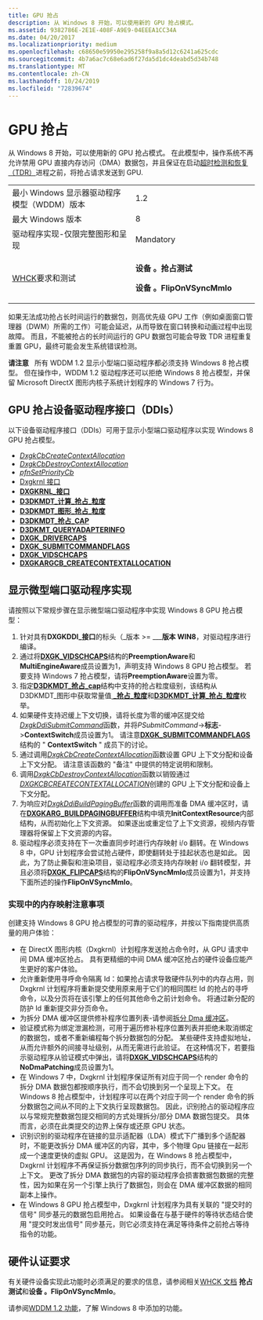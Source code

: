 ```yaml
---
title: GPU 抢占
description: 从 Windows 8 开始，可以使用新的 GPU 抢占模式。
ms.assetid: 9382786E-2E1E-408F-A9E9-04EEEA1CC34A
ms.date: 04/20/2017
ms.localizationpriority: medium
ms.openlocfilehash: c68650e59950e295258f9a8a5d12c6241a625cdc
ms.sourcegitcommit: 4b7a6ac7c68e6ad6f27da5d1dc4deabd5d34b748
ms.translationtype: MT
ms.contentlocale: zh-CN
ms.lasthandoff: 10/24/2019
ms.locfileid: "72839674"
---
```

# <a name="gpu-preemption"></a>GPU 抢占


从 Windows 8 开始，可以使用新的 GPU 抢占模式。 在此模型中，操作系统不再允许禁用 GPU 直接内存访问（DMA）数据包，并且保证在启动[超时检测和恢复（TDR）](timeout-detection-and-recovery.md)进程之前，将抢占请求发送到 GPU.

<table>
<colgroup>
<col width="50%" />
<col width="50%" />
</colgroup>
<tbody>
<tr class="odd">
<td align="left">最小 Windows 显示器驱动程序模型（WDDM）版本</td>
<td align="left">1.2</td>
</tr>
<tr class="even">
<td align="left">最大 Windows 版本</td>
<td align="left">8</td>
</tr>
<tr class="odd">
<td align="left">驱动程序实现-仅限完整图形和呈现</td>
<td align="left">Mandatory</td>
</tr>
<tr class="even">
<td align="left"><a href="https://docs.microsoft.com/windows-hardware/test/hlk/windows-hardware-lab-kit" data-raw-source="[WHCK](https://docs.microsoft.com/windows-hardware/test/hlk/windows-hardware-lab-kit)">WHCK</a>要求和测试</td>
<td align="left"><p><strong>设备 。抢占测试</strong></p>
<p><strong>设备 。FlipOnVSyncMmIo</strong></p></td>
</tr>
</tbody>
</table>

 

如果无法成功抢占长时间运行的数据包，则高优先级 GPU 工作（例如桌面窗口管理器（DWM）所需的工作）可能会延迟，从而导致在窗口转换和动画过程中出现故障。 而且，不能被抢占的长时间运行的 GPU 数据包可能会导致 TDR 进程重复重置 GPU，最终可能会发生系统错误检测。

**请注意**   所有 WDDM 1.2 显示小型端口驱动程序都必须支持 Windows 8 抢占模型。 但在操作中，WDDM 1.2 驱动程序还可以拒绝 Windows 8 抢占模型，并保留 Microsoft DirectX 图形内核子系统计划程序的 Windows 7 行为。

 

## <a name="span-idgpu_preemption_device_driver_interfaces__ddis_spanspan-idgpu_preemption_device_driver_interfaces__ddis_spanspan-idgpu_preemption_device_driver_interfaces__ddis_spangpu-preemption-device-driver-interfaces-ddis"></a><span id="GPU_preemption_device_driver_interfaces__DDIs_"></span><span id="gpu_preemption_device_driver_interfaces__ddis_"></span><span id="GPU_PREEMPTION_DEVICE_DRIVER_INTERFACES__DDIS_"></span>GPU 抢占设备驱动程序接口（DDIs）


以下设备驱动程序接口（DDIs）可用于显示小型端口驱动程序以实现 Windows 8 GPU 抢占模型。

-   [*DxgkCbCreateContextAllocation*](https://docs.microsoft.com/windows-hardware/drivers/ddi/d3dkmddi/nc-d3dkmddi-dxgkcb_createcontextallocation)
-   [*DxgkCbDestroyContextAllocation*](https://docs.microsoft.com/windows-hardware/drivers/ddi/d3dkmddi/nc-d3dkmddi-dxgkcb_destroycontextallocation)
-   [*pfnSetPriorityCb*](https://docs.microsoft.com/windows-hardware/drivers/ddi/d3dumddi/nc-d3dumddi-pfnd3dddi_setprioritycb)
-   [Dxgkrnl 接口](https://docs.microsoft.com/windows-hardware/drivers/ddi/index)
-   [**DXGKRNL\_接口**](https://docs.microsoft.com/windows-hardware/drivers/ddi/dispmprt/ns-dispmprt-_dxgkrnl_interface)
-   [**D3DKMDT\_计算\_抢占\_粒度**](https://docs.microsoft.com/windows-hardware/drivers/ddi/d3dkmdt/ne-d3dkmdt-_d3dkmdt_compute_preemption_granularity)
-   [**D3DKMDT\_图形\_抢占\_粒度**](https://docs.microsoft.com/windows-hardware/drivers/ddi/d3dkmdt/ne-d3dkmdt-_d3dkmdt_graphics_preemption_granularity)
-   [**D3DKMDT\_抢占\_CAP**](https://docs.microsoft.com/windows-hardware/drivers/ddi/d3dkmdt/ns-d3dkmdt-_d3dkmdt_preemption_caps)
-   [**D3DKMT\_QUERYADAPTERINFO**](https://docs.microsoft.com/windows-hardware/drivers/ddi/d3dkmthk/ns-d3dkmthk-_d3dkmt_queryadapterinfo)
-   [**DXGK\_DRIVERCAPS**](https://docs.microsoft.com/windows-hardware/drivers/ddi/d3dkmddi/ns-d3dkmddi-_dxgk_drivercaps)
-   [**DXGK\_SUBMITCOMMANDFLAGS**](https://docs.microsoft.com/windows-hardware/drivers/ddi/d3dkmddi/ns-d3dkmddi-_dxgk_submitcommandflags)
-   [**DXGK\_VIDSCHCAPS**](https://docs.microsoft.com/windows-hardware/drivers/ddi/d3dkmddi/ns-d3dkmddi-_dxgk_vidschcaps)
-   [**DXGKARGCB\_CREATECONTEXTALLOCATION**](https://docs.microsoft.com/windows-hardware/drivers/ddi/d3dkmddi/ns-d3dkmddi-_dxgkargcb_createcontextallocation)

## <a name="span-iddisplay_miniport_driver_implementationspanspan-iddisplay_miniport_driver_implementationspanspan-iddisplay_miniport_driver_implementationspandisplay-miniport-driver-implementation"></a><span id="Display_miniport_driver_implementation"></span><span id="display_miniport_driver_implementation"></span><span id="DISPLAY_MINIPORT_DRIVER_IMPLEMENTATION"></span>显示微型端口驱动程序实现


请按照以下常规步骤在显示微型端口驱动程序中实现 Windows 8 GPU 抢占模型：

1.  针对具有**DXGKDDI\_接口**的标头（\_版本 &gt;= \_\_\_**版本 WIN8**，对驱动程序进行编译。
2.  通过将[**DXGK\_VIDSCHCAPS**](https://docs.microsoft.com/windows-hardware/drivers/ddi/d3dkmddi/ns-d3dkmddi-_dxgk_vidschcaps)结构的**PreemptionAware**和**MultiEngineAware**成员设置为1，声明支持 Windows 8 GPU 抢占模型。 若要支持 Windows 7 抢占模型，请将**PreemptionAware**设置为零。
3.  指定[**D3DKMDT\_抢占\_cap**](https://docs.microsoft.com/windows-hardware/drivers/ddi/d3dkmdt/ns-d3dkmdt-_d3dkmdt_preemption_caps)结构中支持的抢占粒度级别，该结构从 D3DKMDT\_图形中获取常量值[ **\_抢占\_粒度**](https://docs.microsoft.com/windows-hardware/drivers/ddi/d3dkmdt/ne-d3dkmdt-_d3dkmdt_graphics_preemption_granularity)和[**D3DKMDT\_计算\_抢占\_粒度**](https://docs.microsoft.com/windows-hardware/drivers/ddi/d3dkmdt/ne-d3dkmdt-_d3dkmdt_compute_preemption_granularity)枚举。
4.  如果硬件支持迟缓上下文切换，请将长度为零的缓冲区提交给[*DxgkDdiSubmitCommand*](https://docs.microsoft.com/windows-hardware/drivers/ddi/d3dkmddi/nc-d3dkmddi-dxgkddi_submitcommand)函数，并将*PSubmitCommand*-&gt;**标志**-&gt;**ContextSwitch**成员设置为1。 请注意[**DXGK\_SUBMITCOMMANDFLAGS**](https://docs.microsoft.com/windows-hardware/drivers/ddi/d3dkmddi/ns-d3dkmddi-_dxgk_submitcommandflags)结构的 " **ContextSwitch** " 成员下的讨论。
5.  通过调用[*DxgkCbCreateContextAllocation*](https://docs.microsoft.com/windows-hardware/drivers/ddi/d3dkmddi/nc-d3dkmddi-dxgkcb_createcontextallocation)函数设置 GPU 上下文分配和设备上下文分配。 请注意该函数的 "备注" 中提供的特定说明和限制。
6.  调用[*DxgkCbDestroyContextAllocation*](https://docs.microsoft.com/windows-hardware/drivers/ddi/d3dkmddi/nc-d3dkmddi-dxgkcb_destroycontextallocation)函数以销毁通过[*DXGKCBCREATECONTEXTALLOCATION*](https://docs.microsoft.com/windows-hardware/drivers/ddi/d3dkmddi/nc-d3dkmddi-dxgkcb_createcontextallocation)创建的 GPU 上下文分配和设备上下文分配。
7.  为响应对[*DxgkDdiBuildPagingBuffer*](https://docs.microsoft.com/windows-hardware/drivers/ddi/d3dkmddi/nc-d3dkmddi-dxgkddi_buildpagingbuffer)函数的调用而准备 DMA 缓冲区时，请在[**DXGKARG\_BUILDPAGINGBUFFER**](https://docs.microsoft.com/windows-hardware/drivers/ddi/d3dkmddi/ns-d3dkmddi-_dxgkarg_buildpagingbuffer)结构中填充**InitContextResource**内部结构，从而初始化上下文资源。 如果逐出或重定位了上下文资源，视频内存管理器将保留上下文资源的内容。
8.  驱动程序必须支持在下一次垂直同步时进行内存映射 i/o 翻转。在 Windows 8 中，GPU 计划程序会尝试抢占硬件，即使翻转处于挂起状态也是如此。 因此，为了防止撕裂和渲染项目，驱动程序必须支持内存映射 i/o 翻转模型，并且必须将[**DXGK\_FLIPCAPS**](https://docs.microsoft.com/windows-hardware/drivers/ddi/d3dkmddi/ns-d3dkmddi-_dxgk_flipcaps)结构的**FlipOnVSyncMmIo**成员设置为1，并支持下面所述的操作**FlipOnVSyncMmIo**。

### <a name="span-idmemory_mapping_considerations_in_your_implementationspanspan-idmemory_mapping_considerations_in_your_implementationspanspan-idmemory_mapping_considerations_in_your_implementationspanmemory-mapping-considerations-in-your-implementation"></a><span id="Memory_mapping_considerations_in_your_implementation"></span><span id="memory_mapping_considerations_in_your_implementation"></span><span id="MEMORY_MAPPING_CONSIDERATIONS_IN_YOUR_IMPLEMENTATION"></span>实现中的内存映射注意事项

创建支持 Windows 8 GPU 抢占模型的可靠的驱动程序，并按以下指南提供高质量的用户体验：

-   在 DirectX 图形内核（Dxgkrnl）计划程序发送抢占命令时，从 GPU 请求中间 DMA 缓冲区抢占。 具有更精细的中间 DMA 缓冲区抢占的硬件设备应能产生更好的客户体验。
-   允许重新使用寻呼命令隔离 Id：如果抢占请求导致硬件队列中的内存占用，则 Dxgkrnl 计划程序将重新提交使用原来用于它们的相同围栏 Id 的抢占的寻呼命令，以及分页将在该引擎上的任何其他命令之前计划命令。 将通过新分配的防护 Id 重新提交非分页命令。
-   为拆分 DMA 缓冲区提供修补程序位置列表-请参阅[拆分 Dma 缓冲区](splitting-a-dma-buffer.md)。
-   验证模式称为绑定泄漏检测，可用于遍历修补程序位置列表并拒绝未取消绑定的数据包，或者不重新编程每个拆分数据包的分配。 某些硬件支持虚拟地址，从而允许额外的间接寻址级别，从而无需进行此验证。 在这种情况下，若要指示驱动程序从验证模式中弹出，请将[**DXGK\_VIDSCHCAPS**](https://docs.microsoft.com/windows-hardware/drivers/ddi/d3dkmddi/ns-d3dkmddi-_dxgk_vidschcaps)结构的**NoDmaPatching**成员设置为1。
-   在 Windows 7 中，Dxgkrnl 计划程序保证所有对应于同一个 render 命令的拆分 DMA 数据包都按顺序执行，而不会切换到另一个呈现上下文。 在 Windows 8 抢占模型中，计划程序可以在两个对应于同一个 render 命令的拆分数据包之间从不同的上下文执行呈现数据包。 因此，识别抢占的驱动程序应以与常规完整数据包提交相同的方式处理拆分/部分 DMA 数据包提交。 具体而言，必须在此类提交的边界上保存或还原 GPU 状态。
-   识别识别的驱动程序在链接的显示适配器（LDA）模式下广播到多个适配器时，不能更改拆分 DMA 缓冲区的内容，其中，多个物理 Gpu 链接在一起形成一个速度更快的虚拟 GPU。 这是因为，在 Windows 8 抢占模型中，Dxgkrnl 计划程序不再保证拆分数据包序列的同步执行，而不会切换到另一个上下文。 更改了拆分 DMA 数据包的内容的驱动程序会损害数据包数据的完整性，因为如果在另一个引擎上执行了数据包，则会在 DMA 缓冲区数据的相同副本上操作。
-   在 Windows 8 GPU 抢占模型中，Dxgkrnl 计划程序为具有关联的 "提交时的信号" 同步基元的数据包启用抢占。 如果设备在与基于硬件的等待状态结合使用 "提交时发出信号" 同步基元，则它必须支持在满足等待条件之前抢占等待指令的功能。

## <a name="span-idhardware_certification_requirementsspanspan-idhardware_certification_requirementsspanspan-idhardware_certification_requirementsspanhardware-certification-requirements"></a><span id="Hardware_certification_requirements"></span><span id="hardware_certification_requirements"></span><span id="HARDWARE_CERTIFICATION_REQUIREMENTS"></span>硬件认证要求


有关硬件设备实现此功能时必须满足的要求的信息，请参阅相关[WHCK 文档](https://docs.microsoft.com/windows-hardware/test/hlk/windows-hardware-lab-kit) **抢占测试**和**设备 。FlipOnVSyncMmIo**。

请参阅[WDDM 1.2 功能](wddm-v1-2-features.md)，了解 Windows 8 中添加的功能。

 

 





